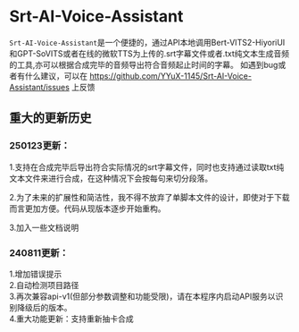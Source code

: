 # Srt-AI-Voice-Assistant
`Srt-AI-Voice-Assistant`是一个便捷的，通过API本地调用Bert-VITS2-HiyoriUI和GPT-SoVITS或者在线的微软TTS为上传的.srt字幕文件或者.txt纯文本生成音频的工具,亦可以根据合成完毕的音频导出符合音频起止时间的字幕。
如遇到bug或者有什么建议，可以在 https://github.com/YYuX-1145/Srt-AI-Voice-Assistant/issues 上反馈  

## 重大的更新历史

### 250123更新：<br>
1.支持在合成完毕后导出符合实际情况的srt字幕文件，同时也支持通过读取txt纯文本文件来进行合成，在这种情况下会按每句来切分段落。

2.为了未来的扩展性和简洁性，我不得不放弃了单脚本文件的设计，即使对于下载而言更加方便。代码从现版本逐步开始重构。

3.加入一些文档说明

### 240811更新：<br>
1.增加错误提示  
2.自动检测项目路径  
3.再次兼容api-v1(但部分参数调整和功能受限)，请在本程序内启动API服务以识别降级后的版本。  
4.重大功能更新：支持重新抽卡合成  
